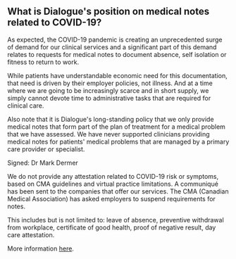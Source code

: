 ## What is Dialogue's position on medical notes related to COVID-19?

As expected, the COVID-19 pandemic is creating an unprecedented surge of demand for our clinical services and a significant part of this demand relates to requests for medical notes to document absence, self isolation or fitness to return to work.

While patients have understandable economic need for this documentation, that need is driven by their employer policies, not illness. And at a time where we are going to be increasingly scarce and in short supply, we simply cannot devote time to administrative tasks that are required for clinical care.

Also note that it is Dialogue's long-standing policy that we only provide medical notes that form part of the plan of treatment for a medical problem that we have assessed. We have never supported clinicians providing medical notes for patients' medical problems that are managed by a primary care provider or specialist.

Signed: Dr Mark Dermer

We do not provide any attestation related to COVID-19 risk or symptoms, based on CMA guidelines and virtual practice limitations. A communiqué has been sent to the companies that offer our services. The CMA (Canadian Medical Association) has asked employers to suspend requirements for notes.

This includes but is not limited to: leave of absence, preventive withdrawal from workplace, certificate of good health, proof of negative result, day care attestation.

More information [here](https://www.cma.ca/news-releases-and-statements/cma-urges-all-employers-discontinue-requirement-sick-notes-during).

